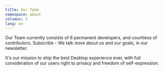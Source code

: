 ```yaml
---
title: Our Team
namespace: about
columns: 2
lang: en
---
```


Our Team currently consists of 6 permanent developers, and countless of contributors. Subscribe - We talk more about us and our goals, in our newsletter.

It's our mission to ship the best Desktop experience ever, with full consideration of our users right to privacy and freedom of self-expression.

